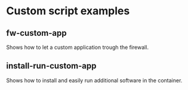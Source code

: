 # Custom script examples

## fw-custom-app

Shows how to let a custom application trough the firewall.

## install-run-custom-app

Shows how to install and easily run additional software in the container.